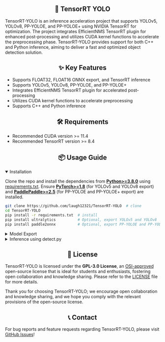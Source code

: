 ## <div align="center">🚀 TensorRT YOLO</div>

TensorRT-YOLO is an inference acceleration project that supports YOLOv5, YOLOv8, PP-YOLOE, and PP-YOLOE+ using NVIDIA TensorRT for optimization. The project integrates EfficientNMS TensorRT plugin for enhanced post-processing and utilizes CUDA kernel functions to accelerate the preprocessing phase. TensorRT-YOLO provides support for both C++ and Python inference, aiming to deliver a fast and optimized object detection solution.

## <div align="center">✨ Key Features</div>

- Supports FLOAT32, FLOAT16 ONNX export, and TensorRT inference
- Supports YOLOv5, YOLOv8, PP-YOLOE, and PP-YOLOE+
- Integrates EfficientNMS TensorRT plugin for accelerated post-processing
- Utilizes CUDA kernel functions to accelerate preprocessing
- Supports C++ and Python inference

## <div align="center">🛠️ Requirements</div>

- Recommended CUDA version >= 11.4
- Recommended TensorRT version >= 8.4

## <div align="center">📦 Usage Guide</div>

<details open>
<summary>Installation</summary>

Clone the repo and install the dependencies from [**Python>=3.8.0**](https://www.python.org/) using [requirements.txt](https://github.com/laugh12321/TensorRT-YOLO/blob/master/requirements.txt). Ensure [**PyTorch>=1.8**](https://pytorch.org/get-started/locally/) (for YOLOv5 and YOLOv8 export) and [**PaddlePaddle>=2.5**](https://www.paddlepaddle.org.cn/install/quick/) (for PP-YOLOE and PP-YOLOE+ export) are installed.

```bash
git clone https://github.com/laugh12321/TensorRT-YOLO  # clone
cd TensorRT-YOLO
pip install -r requirements.txt  # install
pip install ultralytics          # Optional, export YOLOv5 and YOLOv8
pip install paddle2onnx          # Optional, export PP-YOLOE and PP-YOLOE+
```
</details>

<details>
<summary>Model Export</summary>

Use the following commands to export ONNX models and add the [EfficientNMS](https://github.com/NVIDIA/TensorRT/tree/main/plugin/efficientNMSPlugin) plugin for post-processing.

**Note:** For exporting ONNX models of PP-YOLOE and PP-YOLOE+, the input image size `imgsz` must match the size exported by [PaddleDetection](https://github.com/PaddlePaddle/PaddleDetection), which is the default `640`.

**YOLOv5**
```bash
python python/export/yolov5/export.py -w yolov5s.pt -o output -b 8 --img 640 -s --half
```

**YOLOv8**
```bash
python python/export/yolov8/export.py -w yolov8s.pt -o output --conf-thres 0.25 --iou-thres 0.45 --max-boxes 100
```

**PP-YOLOE and PP-YOLOE+**
```bash
python python/export/ppyoloe/export.py --model_dir modeldir --model_filename model.pdmodel --params_filename model.pdiparams -o output
```

Exported ONNX models are then exported to TensorRT models using the `trtexec` tool.

**Note:** ONNX models exported with `python export.py --half` must include `--fp16` when using `trtexec`.

```bash
trtexec --onnx=model.onnx --saveEngine=model.engine --fp16
```
</details>

<details>
<summary>Inference using detect.py</summary>

`detect.py` currently supports inference on a single image or batch inference on an entire directory. You can specify the inference data using the `--inputs` parameter. The results of the inference can be saved to a specified path using the `--output` parameter, with the default being `None` indicating no saving. For detailed command descriptions, please run `python detect.py -h`.

```bash
python detect.py  -e model.engine -o output -i img.jpg                         # image
                                               path/                           # directory
```
</details>

## <div align="center">📄 License</div>

TensorRT-YOLO is licensed under the **GPL-3.0 License**, an [OSI-approved](https://opensource.org/licenses/) open-source license that is ideal for students and enthusiasts, fostering open collaboration and knowledge sharing. Please refer to the [LICENSE](https://github.com/laugh12321/TensorRT-YOLO/blob/master/LICENSE) file for more details.

Thank you for choosing TensorRT-YOLO; we encourage open collaboration and knowledge sharing, and we hope you comply with the relevant provisions of the open-source license.

## <div align="center">📞 Contact</div>

For bug reports and feature requests regarding TensorRT-YOLO, please visit [GitHub Issues](https://github.com/laugh12321/TensorRT-YOLO/issues)!
